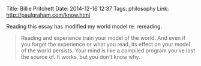 Title: Billie Pritchett
Date: 2014-12-16 12:37
Tags: philosophy
Link: http://paulgraham.com/know.html

Reading this essay has modified my world model re: rereading.

> Reading and experience train your model of the world. And even if you forget the experience
> or what you read, its effect on your model of the world persists. Your mind is like a compiled
> program you've lost the source of. It works, but you don't know why.